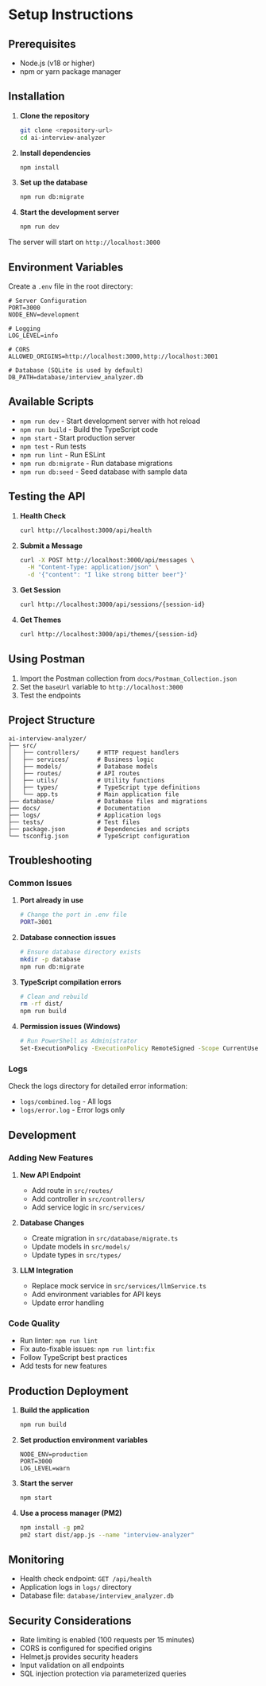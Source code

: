 # Setup Instructions

## Prerequisites

- Node.js (v18 or higher)
- npm or yarn package manager

## Installation

1. **Clone the repository**
   ```bash
   git clone <repository-url>
   cd ai-interview-analyzer
   ```

2. **Install dependencies**
   ```bash
   npm install
   ```

3. **Set up the database**
   ```bash
   npm run db:migrate
   ```

4. **Start the development server**
   ```bash
   npm run dev
   ```

The server will start on `http://localhost:3000`

## Environment Variables

Create a `.env` file in the root directory:

```env
# Server Configuration
PORT=3000
NODE_ENV=development

# Logging
LOG_LEVEL=info

# CORS
ALLOWED_ORIGINS=http://localhost:3000,http://localhost:3001

# Database (SQLite is used by default)
DB_PATH=database/interview_analyzer.db
```

## Available Scripts

- `npm run dev` - Start development server with hot reload
- `npm run build` - Build the TypeScript code
- `npm start` - Start production server
- `npm test` - Run tests
- `npm run lint` - Run ESLint
- `npm run db:migrate` - Run database migrations
- `npm run db:seed` - Seed database with sample data

## Testing the API

1. **Health Check**
   ```bash
   curl http://localhost:3000/api/health
   ```

2. **Submit a Message**
   ```bash
   curl -X POST http://localhost:3000/api/messages \
     -H "Content-Type: application/json" \
     -d '{"content": "I like strong bitter beer"}'
   ```

3. **Get Session**
   ```bash
   curl http://localhost:3000/api/sessions/{session-id}
   ```

4. **Get Themes**
   ```bash
   curl http://localhost:3000/api/themes/{session-id}
   ```

## Using Postman

1. Import the Postman collection from `docs/Postman_Collection.json`
2. Set the `baseUrl` variable to `http://localhost:3000`
3. Test the endpoints

## Project Structure

```
ai-interview-analyzer/
├── src/
│   ├── controllers/     # HTTP request handlers
│   ├── services/        # Business logic
│   ├── models/          # Database models
│   ├── routes/          # API routes
│   ├── utils/           # Utility functions
│   ├── types/           # TypeScript type definitions
│   └── app.ts           # Main application file
├── database/            # Database files and migrations
├── docs/                # Documentation
├── logs/                # Application logs
├── tests/               # Test files
├── package.json         # Dependencies and scripts
└── tsconfig.json        # TypeScript configuration
```

## Troubleshooting

### Common Issues

1. **Port already in use**
   ```bash
   # Change the port in .env file
   PORT=3001
   ```

2. **Database connection issues**
   ```bash
   # Ensure database directory exists
   mkdir -p database
   npm run db:migrate
   ```

3. **TypeScript compilation errors**
   ```bash
   # Clean and rebuild
   rm -rf dist/
   npm run build
   ```

4. **Permission issues (Windows)**
   ```bash
   # Run PowerShell as Administrator
   Set-ExecutionPolicy -ExecutionPolicy RemoteSigned -Scope CurrentUser
   ```

### Logs

Check the logs directory for detailed error information:
- `logs/combined.log` - All logs
- `logs/error.log` - Error logs only

## Development

### Adding New Features

1. **New API Endpoint**
   - Add route in `src/routes/`
   - Add controller in `src/controllers/`
   - Add service logic in `src/services/`

2. **Database Changes**
   - Create migration in `src/database/migrate.ts`
   - Update models in `src/models/`
   - Update types in `src/types/`

3. **LLM Integration**
   - Replace mock service in `src/services/llmService.ts`
   - Add environment variables for API keys
   - Update error handling

### Code Quality

- Run linter: `npm run lint`
- Fix auto-fixable issues: `npm run lint:fix`
- Follow TypeScript best practices
- Add tests for new features

## Production Deployment

1. **Build the application**
   ```bash
   npm run build
   ```

2. **Set production environment variables**
   ```env
   NODE_ENV=production
   PORT=3000
   LOG_LEVEL=warn
   ```

3. **Start the server**
   ```bash
   npm start
   ```

4. **Use a process manager (PM2)**
   ```bash
   npm install -g pm2
   pm2 start dist/app.js --name "interview-analyzer"
   ```

## Monitoring

- Health check endpoint: `GET /api/health`
- Application logs in `logs/` directory
- Database file: `database/interview_analyzer.db`

## Security Considerations

- Rate limiting is enabled (100 requests per 15 minutes)
- CORS is configured for specified origins
- Helmet.js provides security headers
- Input validation on all endpoints
- SQL injection protection via parameterized queries 